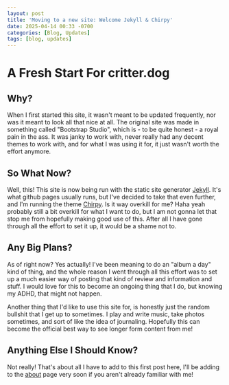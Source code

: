 ```yaml
---
layout: post
title: 'Moving to a new site: Welcome Jekyll & Chirpy'
date: 2025-04-14 00:33 -0700
categories: [Blog, Updates]
tags: [blog, updates]
---
```


# A Fresh Start For critter.dog

## Why?

When I first started this site, it wasn't meant to be updated frequently, nor was it meant to look all that nice at all. The original site was made in something called "Bootstrap Studio", which is - to be quite honest - a royal pain in the ass. It was janky to work with, never really had any decent themes to work with, and for what I was using it for, it just wasn't worth the effort anymore.

## So What Now?

Well, this! This site is now being run with the static site generator [Jekyll](https://github.com/jekyll). It's what github pages usually runs, but I've decided to take that even further, and I'm running the theme [Chirpy](https://chirpy.cotes.page). Is it way overkill for me? Haha yeah probably still a bit overkill for what I want to do, but I am not gonna let that stop me from hopefully making good use of this. After all I have gone through all the effort to set it up, it would be a shame not to.

## Any Big Plans?

As of right now? Yes actually! I've been meaning to do an "album a day" kind of thing, and the whole reason I went through all this effort was to set up a much easier way of posting that kind of review and information and stuff. I would love for this to become an ongoing thing that I do, but knowing my ADHD, that might not happen.

Another thing that I'd like to use this site for, is honestly just the random bullshit that I get up to sometimes. I play and write music, take photos sometimes, and sort of like the idea of journaling. Hopefully this can become the official best way to see longer form content from me!

## Anything Else I Should Know?

Not really! That's about all I have to add to this first post here, I'll be adding to the [about](https://critter.dog/about/) page very soon if you aren't already familiar with me!

